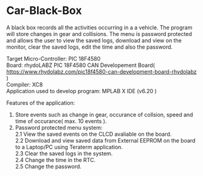 # Car-Black-Box
A black box records all the activities occurring in a a vehicle. The program will store changes in gear and collisions. The menu is password protected and allows the user to view the saved logs, download and view on the monitor, clear the saved logs, edit the time and also the password.

Target Micro-Controller: PIC 18F4580  
Board:  rhydoLABZ PIC 18F4580 CAN Developement Board( https://www.rhydolabz.com/pic18f4580-can-development-board-rhydolabz )  
Compiler: XC8  
Application used to develop program: MPLAB X IDE (v6.20 )  

Features of the application:  
1. Store events such as change in gear, occurance of collsion, speed and time of occurance( max. 10 events ).  
2. Password protected menu system:  
    2.1 View the saved events on the CLCD avaliable on the board.  
    2.2 Download and view saved data from External EEPROM on the board to a Laptop/PC using Teraterm application.  
    2.3 Clear the saved logs in the system.  
    2.4 Change the time in the RTC.  
    2.5 Change the password.  
